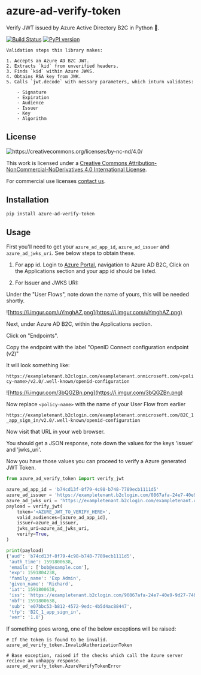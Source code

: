 # azure-ad-verify-token
Verify JWT issued by Azure Active Directory B2C in Python 🐍.

[![Build Status](https://travis-ci.org/ODwyerSoftware/azure-ad-verify-token.svg?branch=master)](https://travis-ci.org/ODwyerSoftware/azure-ad-verify-token) [![PyPI version](https://badge.fury.io/py/azure-ad-verify-token.svg)](https://pypi.org/project/azure-ad-verify-token/)

    Validation steps this library makes:

    1. Accepts an Azure AD B2C JWT.
    2. Extracts `kid` from unverified headers.
    3. Finds `kid` within Azure JWKS.
    4. Obtains RSA key from JWK.
    5. Calls `jwt.decode` with nessary parameters, which inturn validates:

        - Signature
        - Expiration
        - Audience
        - Issuer
        - Key
        - Algorithm

## License

![https://creativecommons.org/licenses/by-nc-nd/4.0/
](https://licensebuttons.net/l/by-nc-nd/4.0/88x31.png)

This work is licensed under a [Creative Commons Attribution-NonCommercial-NoDerivatives 4.0 International License](https://creativecommons.org/licenses/by-nc-nd/4.0/).

For commercial use licenses [contact us](mailto:github@odwyer.software).

## Installation

```bash
pip install azure-ad-verify-token
```

## Usage


First you'll need to get your `azure_ad_app_id`, `azure_ad_issuer` and `azure_ad_jwks_uri`. See below steps to obtain these.

1. For app id. Login to [Azure Portal](https://portal.azure.com/), navigation to Azure AD B2C, Click on the Applications section and your app id should be listed.

2. For Issuer and JWKS URI:

Under the "User Flows", note down the name of yours, this will be needed shortly.

![https://i.imgur.com/uYmghAZ.png](https://i.imgur.com/uYmghAZ.png)

Next, under Azure AD B2C, within the Applications section.

Click on "Endpoints".

Copy the endpoint with the label "OpenID Connect configuration endpoint (v2)"

It will look something like:

`https://exampletenant.b2clogin.com/exampletenant.onmicrosoft.com/<policy-name>/v2.0/.well-known/openid-configuration`

![https://i.imgur.com/3bQGZBn.png](https://i.imgur.com/3bQGZBn.png)

Now replace `<policy-name>` with the name of your User Flow from earlier

`https://exampletenant.b2clogin.com/exampletenant.onmicrosoft.com/B2C_1_app_sign_in/v2.0/.well-known/openid-configuration`

Now visit that URL in your web browser.

You should get a JSON response, note down the values for the keys 'issuer' and 'jwks_uri'.

Now you have those values you can proceed to verify a Azure generated JWT Token.

```python
from azure_ad_verify_token import verify_jwt

azure_ad_app_id = 'b74cd13f-8f79-4c98-b748-7789ecb1111d5'
azure_ad_issuer = 'https://exampletenant.b2clogin.com/0867afa-24e7-40e9-9d27-74bb598zzzzc/v2.0/'
azure_ad_jwks_uri = 'https://exampletenant.b2clogin.com/exampletenant.onmicrosoft.com/B2C_1_app_sign_in/discovery/v2.0/keys'
payload = verify_jwt(
    token='<AZURE_JWT_TO_VERIFY_HERE>',
    valid_audiences=[azure_ad_app_id],
    issuer=azure_ad_issuer,
    jwks_uri=azure_ad_jwks_uri,
    verify=True,
)

print(payload)
{'aud': 'b74cd13f-8f79-4c98-b748-7789ecb1111d5',
 'auth_time': 1591800638,
 'emails': ['bob@example.com'],
 'exp': 1591804238,
 'family_name': 'Exp Admin',
 'given_name': 'Richard',
 'iat': 1591800638,
 'iss': 'https://exampletenant.b2clogin.com/90867afa-24e7-40e9-9d27-74bb598zzzzc/v2.0/',
 'nbf': 1591800638,
 'sub': 'e07bbc53-b812-4572-9edc-4b5d4ac88447',
 'tfp': 'B2C_1_app_sign_in',
 'ver': '1.0'}
```

If something goes wrong, one of the below exceptions will be raised:

```
# If the token is found to be invalid.
azure_ad_verify_token.InvalidAuthorizationToken

# Base exception, raised if the checks which call the Azure server recieve an unhappy response.
azure_ad_verify_token.AzureVerifyTokenError
```
